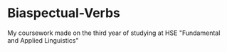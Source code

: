 # Biaspectual-Verbs
 My coursework made on the third year of studying at HSE "Fundamental and Applied Linguistics"
